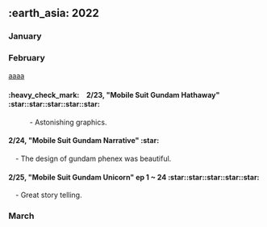 <h2> :earth_asia: 2022 </h2>
<h3> January </h3>






<h3> February </h3>

<u>aaaa</u>

<h4>:heavy_check_mark:　2/23, "Mobile Suit Gundam Hathaway" :star::star::star::star::star:  </h4>
&emsp;&emsp;&emsp;- Astonishing graphics.

<h4>2/24, "Mobile Suit Gundam Narrative" :star:  </h4>
&emsp;- The design of gundam phenex was beautiful.

<h4>2/25, "Mobile Suit Gundam Unicorn" ep 1 ~ 24 :star::star::star::star::star:  </h4>
&emsp;- Great story telling.




<h3> March </h3>
